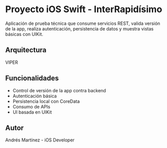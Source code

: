 # Proyecto iOS Swift - InterRapidísimo

Aplicación de prueba técnica que consume servicios REST, valida versión de la app, realiza autenticación, persistencia de datos y muestra vistas básicas con UIKit.

## Arquitectura
VIPER

## Funcionalidades
- Control de versión de la app contra backend
- Autenticación básica
- Persistencia local con CoreData
- Consumo de APIs
- UI basada en UIKit

## Autor
Andrés Martínez - iOS Developer

